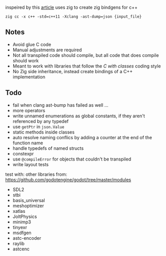 inspeired by this [article](https://floooh.github.io/2020/08/23/sokol-bindgen.html) uses zig to create zig bindgens for c++

`zig cc -x c++ -std=c++11 -Xclang -ast-dump=json {input_file}`


## Notes

- Avoid glue C code
- Manual adjustments are required
- Not all transpiled code should compile, but all code that does compile should work
- Meant to work with libraries that follow the *C with classes* coding style
- No Zig side inheritance, instead create bindings of a C++ implementation

## Todo

- fail when clang ast-bump has failed as well ...
- more operators
- write unnamed enumerations as global constants, if they aren't referenced by any typedef
- use `getPtr` in `json.Value`
- static methods inside classes
- auto resolve naming conflics by adding a counter at the end of the function name
- handle typedefs of named structs
- constexpr
- use `@compileError` for objects that couldn't be transpiled
- write layout tests

test with: other libraries from: https://github.com/godotengine/godot/tree/master/modules
- SDL2
- stbi
- basis_universal
- meshoptimizer
- xatlas
- JoltPhysics
- minimp3
- tinyexr
- msdfgen
- astc-encoder
- raylib
- astcenc
